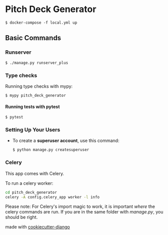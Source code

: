 # Pitch Deck Generator

```shell
$ docker-compose -f local.yml up
```


## Basic Commands

### Runserver

    $ ./manage.py runserver_plus

### Type checks

Running type checks with mypy:

    $ mypy pitch_deck_generator

#### Running tests with pytest

    $ pytest

### Setting Up Your Users

-   To create a **superuser account**, use this command:

        $ python manage.py createsuperuser

### Celery

This app comes with Celery.

To run a celery worker:

``` bash
cd pitch_deck_generator
celery -A config.celery_app worker -l info
```

Please note: For Celery's import magic to work, it is important *where* the celery commands are run. If you are in the same folder with *manage.py*, you should be right.


made with [cookiecutter-django](https://github.com/Alexander-D-Karpov/cookiecutter-django)

